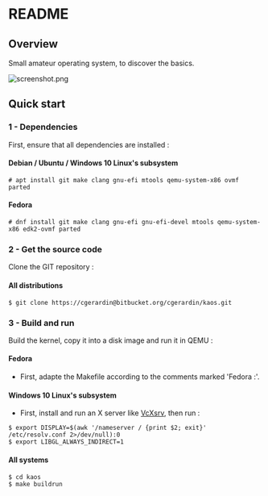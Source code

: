 # README

## Overview

Small amateur operating system, to discover the basics.

![screenshot.png](https://bitbucket.org/cgerardin/kaos/raw/e3b9eefea451ebe3dff03f93bdd3b064b93021d0/screenshot.png)

## Quick start

### 1 - Dependencies

First, ensure that all dependencies are installed :

#### Debian / Ubuntu / Windows 10 Linux's subsystem

```
# apt install git make clang gnu-efi mtools qemu-system-x86 ovmf parted
```
#### Fedora
```
# dnf install git make clang gnu-efi gnu-efi-devel mtools qemu-system-x86 edk2-ovmf parted
```

### 2 - Get the source code

Clone the GIT repository :

#### All distributions

```
$ git clone https://cgerardin@bitbucket.org/cgerardin/kaos.git
```

### 3 - Build and run

Build the kernel, copy it into a disk image and run it in QEMU :

#### Fedora

- First, adapte the Makefile according to the comments marked 'Fedora :'.

#### Windows 10 Linux's subsystem

- First, install and run an X server like [VcXsrv](https://sourceforge.net/projects/vcxsrv/), then run :
```
$ export DISPLAY=$(awk '/nameserver / {print $2; exit}' /etc/resolv.conf 2>/dev/null):0
$ export LIBGL_ALWAYS_INDIRECT=1
```

#### All systems
```
$ cd kaos
$ make buildrun
```
